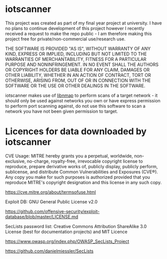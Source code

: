 # iotscanner

This project was created as part of my final year project at university. I have no plans to continue development of this project however I recently received a request to make the repo public - I am therefore making this project free for private/non-commercial use/research use.  

THE SOFTWARE IS PROVIDED "AS IS", WITHOUT WARRANTY OF ANY KIND, EXPRESS OR IMPLIED, INCLUDING BUT NOT LIMITED TO THE WARRANTIES OF MERCHANTABILITY, FITNESS FOR A PARTICULAR PURPOSE AND NONINFRINGEMENT. IN NO EVENT SHALL THE AUTHORS OR COPYRIGHT HOLDERS BE LIABLE FOR ANY CLAIM, DAMAGES OR OTHER LIABILITY, WHETHER IN AN ACTION OF CONTRACT, TORT OR OTHERWISE, ARISING FROM, OUT OF OR IN CONNECTION WITH THE SOFTWARE OR THE USE OR OTHER DEALINGS IN THE SOFTWARE.

iotscanner makes use of [libnmap](https://github.com/savon-noir/python-libnmap) to perform scans of a target network - it should only be used against networks you own or have express permission to perform port scanning against, do not use this software to scan a network you have not been given permission to target.  

# Licences for data downloaded by iotscanner

CVE Usage: MITRE hereby grants you a perpetual, worldwide, non-exclusive, no-charge, royalty-free, irrevocable copyright license to reproduce, prepare derivative works of, publicly display, publicly perform, sublicense, and distribute Common Vulnerabilities and Exposures (CVE®). Any copy you make for such purposes is authorized provided that you reproduce MITRE's copyright designation and this license in any such copy.

https://cve.mitre.org/about/termsofuse.html

Exploit DB: GNU General Public License v2.0

https://github.com/offensive-security/exploit-database/blob/master/LICENSE.md

SecLists password list: Creative Commons Attribution ShareAlike 3.0 License (best for documentation projects) and MIT Licence

https://www.owasp.org/index.php/OWASP_SecLists_Project

https://github.com/danielmiessler/SecLists
